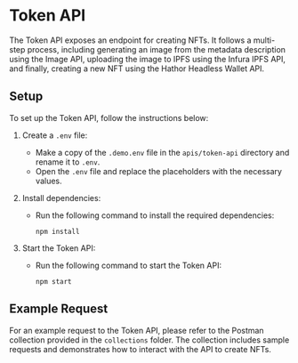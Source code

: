 # Token API

The Token API exposes an endpoint for creating NFTs. It follows a multi-step process, including generating an image from the metadata description using the Image API, uploading the image to IPFS using the Infura IPFS API, and finally, creating a new NFT using the Hathor Headless Wallet API.


## Setup

To set up the Token API, follow the instructions below:

1. Create a `.env` file:
   - Make a copy of the `.demo.env` file in the `apis/token-api` directory and rename it to `.env`.
   - Open the `.env` file and replace the placeholders with the necessary values.

2. Install dependencies:
   - Run the following command to install the required dependencies:
     ```
     npm install
     ```

3. Start the Token API:
   - Run the following command to start the Token API:
     ```
     npm start
     ```

## Example Request

For an example request to the Token API, please refer to the Postman collection provided in the `collections` folder. The collection includes sample requests and demonstrates how to interact with the API to create NFTs.
